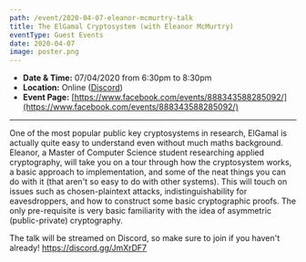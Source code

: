 ```yaml
---
path: /event/2020-04-07-eleanor-mcmurtry-talk
title: The ElGamal Cryptosystem (with Eleanor McMurtry)
eventType: Guest Events
date: 2020-04-07
image: poster.png
---
```


- **Date & Time:** 07/04/2020 from 6:30pm to 8:30pm
- **Location:** Online ([Discord](https://discord.gg/JmXrDF7))
- **Event Page:** [https://www.facebook.com/events/888343588285092/](https://www.facebook.com/events/888343588285092/)

---

One of the most popular public key cryptosystems in research, ElGamal is actually quite easy to understand even without much maths background. Eleanor, a Master of Computer Science student researching applied cryptography, will take you on a tour through how the cryptosystem works, a basic approach to implementation, and some of the neat things you can do with it (that aren't so easy to do with other systems). This will touch on issues such as chosen-plaintext attacks, indistinguishability for eavesdroppers, and how to construct some basic cryptographic proofs. The only pre-requisite is very basic familiarity with the idea of asymmetric (public-private) cryptography.

The talk will be streamed on Discord, so make sure to join if you haven't already! https://discord.gg/JmXrDF7
